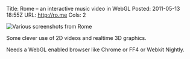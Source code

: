 Title: Rome – an interactive music video in WebGL
Posted: 2011-05-13 18:55Z
URL: http://ro.me
Cols: 2

![Various screenshots from Rome](http://static.paulboxley.com/rome.jpg)

Some clever use of 2D videos and realtime 3D graphics.

Needs a WebGL enabled browser like Chrome or FF4 or Webkit Nightly.